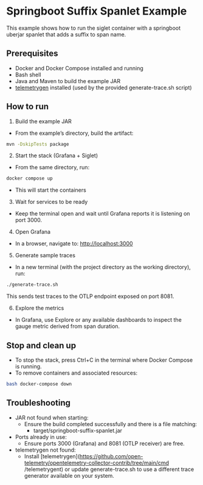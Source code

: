 # Springboot Suffix Spanlet Example

This example shows how to run the siglet container with a springboot uberjar spanlet that adds a suffix to span 
name.

## Prerequisites

- Docker and Docker Compose installed and running
- Bash shell
- Java and Maven to build the example JAR
- [telemetrygen](https://github.com/open-telemetry/opentelemetry-collector-contrib/tree/main/cmd/telemetrygent) installed (used by the provided generate-trace.sh script)

## How to run

1) Build the example JAR
- From the example’s directory, build the artifact:
```bash
mvn -DskipTests package
```

2) Start the stack (Grafana + Siglet)
- From the same directory, run:
```bash
docker compose up
```
- This will start the containers

3) Wait for services to be ready
- Keep the terminal open and wait until Grafana reports it is listening on port 3000.

4) Open Grafana
- In a browser, navigate to:
  [http://localhost:3000](http://localhost:3000)

5) Generate sample traces
- In a new terminal (with the project directory as the working directory), run:
```bash
./generate-trace.sh
```
This sends test traces to the OTLP endpoint exposed on port 8081.

6) Explore the metrics
- In Grafana, use Explore or any available dashboards to inspect the gauge metric derived from span duration.

## Stop and clean up

- To stop the stack, press Ctrl+C in the terminal where Docker Compose is running.
- To remove containers and associated resources:
```bash
bash docker-compose down
```

## Troubleshooting

- JAR not found when starting:
  - Ensure the build completed successfully and there is a file matching:
    - target/springboot-suffix-spanlet.jar
- Ports already in use:
  - Ensure ports 3000 (Grafana) and 8081 (OTLP receiver) are free.
- telemetrygen not found:
  - Install [telemetrygen](https://github.com/open-telemetry/opentelemetry-collector-contrib/tree/main/cmd
    /telemetrygent) or update generate-trace.sh to use a different trace generator available on your system.
